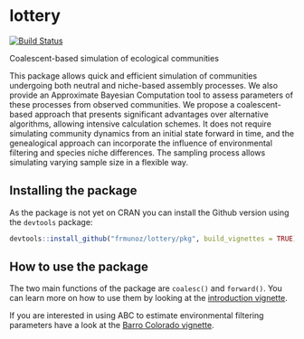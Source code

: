 # lottery
[![Build Status](https://travis-ci.org/frmunoz/lottery.svg?branch=master)](https://travis-ci.org/frmunoz/lottery)

Coalescent-based simulation of ecological communities

This package allows quick and efficient simulation of communities undergoing both neutral and niche-based assembly processes. We also provide an Approximate Bayesian Computation tool to assess parameters of these processes from observed communities.
We propose a coalescent-based approach that presents significant advantages over alternative algorithms, allowing intensive calculation schemes. It does not require simulating community dynamics from an initial state forward in time, and the genealogical approach can incorporate the influence of environmental filtering and species niche differences. The sampling process allows simulating varying sample size in a flexible way.


## Installing the package

As the package is not yet on CRAN you can install the Github version using the `devtools` package:
```r
devtools::install_github("frmunoz/lottery/pkg", build_vignettes = TRUE)
```

## How to use the package

The two main functions of the package are `coalesc()` and `forward()`. You can learn more on how to use them by looking at the [introduction vignette](pkg/vignettes/coalesc_vignette.Rmd).

If you are interested in using ABC to estimate environmental filtering parameters have a look at the [Barro Colorado vignette](pkg/vignettes/Barro_Colorado.Rmd).